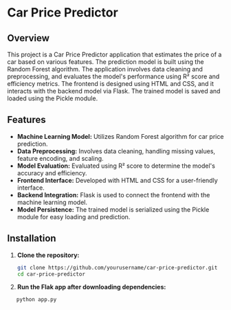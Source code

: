 # Car Price Predictor

## Overview

This project is a Car Price Predictor application that estimates the price of a car based on various features. The prediction model is built using the Random Forest algorithm. The application involves data cleaning and preprocessing, and evaluates the model's performance using R² score and efficiency metrics. The frontend is designed using HTML and CSS, and it interacts with the backend model via Flask. The trained model is saved and loaded using the Pickle module.

## Features

- **Machine Learning Model:** Utilizes Random Forest algorithm for car price prediction.
- **Data Preprocessing:** Involves data cleaning, handling missing values, feature encoding, and scaling.
- **Model Evaluation:** Evaluated using R² score to determine the model's accuracy and efficiency.
- **Frontend Interface:** Developed with HTML and CSS for a user-friendly interface.
- **Backend Integration:** Flask is used to connect the frontend with the machine learning model.
- **Model Persistence:** The trained model is serialized using the Pickle module for easy loading and prediction.

## Installation

1. **Clone the repository:**
   ```bash
   git clone https://github.com/yourusername/car-price-predictor.git
   cd car-price-predictor
   
2. **Run the Flak app after downloading dependencies:**
```bash
   python app.py
